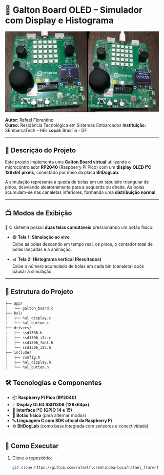 # 🎯 Galton Board OLED – Simulador com Display e Histograma  

![alt text](placa.jpg)

**Autor:** Rafael Florentino  
**Curso:** Residência Tecnológica em Sistemas Embarcados
**Instituição:** SEmbarcaTech – HBr
**Local:** Brasília - DF  

---

## 🧠 Descrição do Projeto

Este projeto implementa uma **Galton Board virtual** utilizando o microcontrolador **RP2040** (Raspberry Pi Pico) com um **display OLED I²C 128x64 pixels**, conectado por meio da placa **BitDogLab**.

A simulação representa a queda de bolas em um tabuleiro triangular de pinos, desviando aleatoriamente para a esquerda ou direita. As bolas acumulam-se nas canaletas inferiores, formando uma **distribuição normal**.

---

## 📺 Modos de Exibição

🔁 O sistema possui **duas telas comutáveis** pressionando um botão físico:

- 🟢 **Tela 1: Simulação ao vivo**  
  Exibe as bolas descendo em tempo real, os pinos, o contador total de bolas lançadas e a animação.

- 📊 **Tela 2: Histograma vertical (Resultados)**  
  Exibe o número acumulado de bolas em cada bin (canaleta) após pausar a simulação.

---

## 📁 Estrutura do Projeto


```
├── app/
│   └── galton_board.c 
├── hal/
│   ├── hal_display.c 
│   └── hal_button.c
├── drivers/
│   ├── ssd1306.h
│   ├── ssd1306_i2c.c 
│   ├── ssd1306_font.h
│   └── ssd1306_i2c.h
├── include/
│   ├── config.h
│   ├── hal_display.h
│   └── hal_button.h
```

## 🛠️ Tecnologias e Componentes

- 📦 **Raspberry Pi Pico (RP2040)**
- 💡 **Display OLED SSD1306 (128x64px)**
- 🔌 **Interface I²C (GPIO 14 e 15)**
- 🔘 **Botão físico** (para alternar modos)
- 🔤 **Linguagem C com SDK oficial da Raspberry Pi**
- ⚙️ **BitDogLab** (como base integrada com sensores e conectividade)

---

## 🚀 Como Executar

1. Clone o repositório:
   ```bash
   git clone https://github.com/rafaelflorentinobarbosa/rafael_florentino_embarcatech_HBr_2025/tree/main/galton-board